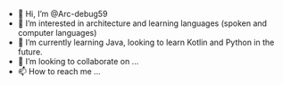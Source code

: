 - 👋 Hi, I’m @Arc-debug59
- 👀 I’m interested in architecture and learning languages (spoken and computer languages)
- 🌱 I’m currently learning Java, looking to learn Kotlin and Python in the future.
- 💞️ I’m looking to collaborate on ...
- 📫 How to reach me ...

<!---
Arc-debug59/Arc-debug59 is a ✨ special ✨ repository because its `README.md` (this file) appears on your GitHub profile.
You can click the Preview link to take a look at your changes.
--->
